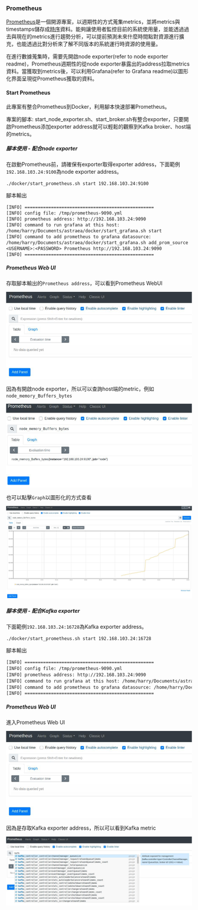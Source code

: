 ### Prometheus

[Prometheus](https://github.com/prometheus/prometheus)是一個開源專案，以週期性的方式蒐集metrics，並將metrics與timestamps儲存成[時序](https://zh.wikipedia.org/zh-tw/%E6%99%82%E9%96%93%E5%BA%8F%E5%88%97)資料。能夠讓使用者監控目前的系統使用量，並能透過過去與現在的metrics進行趨勢分析，可以提前預測未來什麼時間點對資源進行擴充，也能透過比對分析來了解不同版本的系統運行時資源的使用量。

在進行數據蒐集時，需要先開啟node exporter(refer to node exporter readme)，Prometheus週期性的從node exporter暴露出的address拉取metrics資料。當獲取到metrics後，可以利用Grafana(refer to Grafana readme)以圖形化界面呈現從Prometheus獲取的資料。

#### Start Prometheus

此專案有整合Prometheus到Docker，利用腳本快速部署Prometheus。

專案的腳本: start_node_exporter.sh、start_broker.sh有整合exporter，只要開啟Prometheus添加exporter address就可以輕鬆的觀察到Kafka broker、host端的metrics。

##### 腳本使用 - 配合node exporter

在啟動Prometheus前，請確保有exporter取得exporter address，下面範例`192.168.103.24:9100`為node exporter address。

```
./docker/start_prometheus.sh start 192.168.103.24:9100
```

腳本輸出

```ba
[INFO] =================================================
[INFO] config file: /tmp/prometheus-9090.yml
[INFO] prometheus address: http://192.168.103.24:9090
[INFO] command to run grafana at this host: /home/harry/Documents/astraea/docker/start_grafana.sh start
[INFO] command to add prometheus to grafana datasource: /home/harry/Documents/astraea/docker/start_grafana.sh add_prom_source <USERNAME>:<PASSWORD> Prometheus http://192.168.103.24:9090
[INFO] =================================================
```

##### Prometheus Web UI

存取腳本輸出的`Prometheus address`，可以看到Prometheus WebUI

![prometheus_webui](pictures/prometheus_webui.jpg)

因為有開啟node exporter，所以可以查詢host端的metric，例如`node_memory_Buffers_bytes`

![prometheus_query](pictures/prometheus_query.jpg)

也可以點擊`Graph`以圖形化的方式查看

![prometheus_query_graph](pictures/prometheus_query_graph.jpg)

##### 腳本使用 - 配合Kafka exporter

下面範例`192.168.103.24:16728`為Kafka exporter address。

```
./docker/start_prometheus.sh start 192.168.103.24:16728
```

腳本輸出

```bash
[INFO] =================================================
[INFO] config file: /tmp/prometheus-9090.yml
[INFO] prometheus address: http://192.168.103.24:9090
[INFO] command to run grafana at this host: /home/harry/Documents/astraea/docker/start_grafana.sh start
[INFO] command to add prometheus to grafana datasource: /home/harry/Documents/astraea/docker/start_grafana.sh add_prom_source <USERNAME>:<PASSWORD> Prometheus http://192.168.103.24:9090
[INFO] =================================================
```

##### Prometheus Web UI

進入Prometheus Web UI

![prometheus_webui](pictures/prometheus_webui.jpg)

因為是存取Kafka exporter address，所以可以看到Kafka metric

![prometheus_kafka](pictures/prometheus_kafka.jpg)
